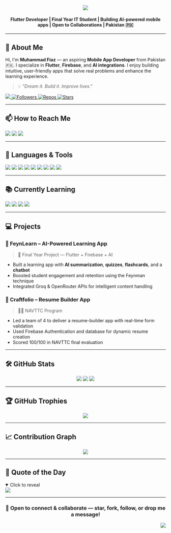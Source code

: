 <div id="top"></div>

<!-- HEADER CAPSULE -->
<p align="center">
  <img src="https://readme-typing-svg.herokuapp.com?font=Roboto&weight=500&size=40&pause=300&color=8A2BE2&center=true&vCenter=true&width=600&lines=Hi+%F0%9F%91%8B+I'm+Muhammad+Fiaz.;Mobile+App+Developer;Flutter+&+Firebase+Enthusiast;AI+Integration+Explorer;Welcome+to+my+GitHub+Profile!" />
</p>

<h4 align="center">
Flutter Developer | Final Year IT Student | Building AI-powered mobile apps | Open to Collaborations | Pakistan 🇵🇰
</h4>

---

## 👤 About Me

Hi, I'm <strong>Muhammad Fiaz</strong> — an aspiring <strong>Mobile App Developer</strong> from Pakistan 🇵🇰. I specialize in **Flutter**, **Firebase**, and **AI integrations**. I enjoy building intuitive, user-friendly apps that solve real problems and enhance the learning experience.

> 💡 *"Dream it. Build it. Improve lives."*

<div>
  <a href="https://visitorbadge.io/status?path=FiazJutt">
    <img src="https://api.visitorbadge.io/api/visitors?path=FiazJutt&label=Profile%20Views&countColor=%238A2BE2" />
  </a>
  <a href="https://github.com/FiazJutt">
    <img alt="Followers" src="https://img.shields.io/github/followers/FiazJutt?style=for-the-badge&color=%238A2BE2&logo=github&label=Followers">
  </a>
  <a href="https://github.com/FiazJutt?tab=repositories">
    <img alt="Repos" src="https://badges.strrl.dev/repos/FiazJutt?color=%238A2BE2&style=for-the-badge&label=Repos">
  </a>
  <a href="https://github.com/FiazJutt">
    <img alt="Stars" src="https://img.shields.io/github/stars/FiazJutt?style=for-the-badge&color=%238A2BE2&logo=github&label=Stars">
  </a>
</div>

---

## 📫 How to Reach Me

<div>
  <a href="mailto:fiazejaz786@gmail.com"><img src="https://img.shields.io/badge/Gmail-D14836?style=for-the-badge&logo=gmail&logoColor=white"/></a>
  <a href="https://www.linkedin.com/in/muhammadfiazdev"><img src="https://img.shields.io/badge/linkedin-%230077B5.svg?style=for-the-badge&logo=linkedin&logoColor=white"/></a>
  <a href="https://github.com/FiazJutt"><img src="https://img.shields.io/badge/github-%2324292e.svg?style=for-the-badge&logo=github&logoColor=white"/></a>
</div>

---

## 🧰 Languages & Tools

<div>
  <img src="https://img.shields.io/badge/Dart-0175C2?style=for-the-badge&logo=dart&logoColor=white"/>
  <img src="https://img.shields.io/badge/Flutter-02569B?style=for-the-badge&logo=flutter&logoColor=white"/>
  <img src="https://img.shields.io/badge/Firebase-FFCA28?style=for-the-badge&logo=firebase&logoColor=black"/>
  <img src="https://img.shields.io/badge/Java-007396?style=for-the-badge&logo=java&logoColor=white"/>
  <img src="https://img.shields.io/badge/Python-3776AB?style=for-the-badge&logo=python&logoColor=white"/>
  <img src="https://img.shields.io/badge/MySQL-4479A1?style=for-the-badge&logo=mysql&logoColor=white"/>
  <img src="https://img.shields.io/badge/Figma-F24E1E?style=for-the-badge&logo=figma&logoColor=white"/>
  <img src="https://img.shields.io/badge/Postman-FF6C37?style=for-the-badge&logo=postman&logoColor=white"/>
  <img src="https://img.shields.io/badge/REST%20APIs-000000?style=for-the-badge&logo=swagger&logoColor=white"/>
</div>

---

## 📚 Currently Learning

<div>
  <img src="https://img.shields.io/badge/TensorFlow%20Lite-FF6F00?style=for-the-badge&logo=tensorflow&logoColor=white"/>
  <img src="https://img.shields.io/badge/Groq-4A90E2?style=for-the-badge&logo=anthropic&logoColor=white"/>
  <img src="https://img.shields.io/badge/OpenRouter%20API-black?style=for-the-badge&logo=OpenAI&logoColor=white"/>
  <img src="https://img.shields.io/badge/LLamaIndex-00BFA6?style=for-the-badge&logoColor=white"/>
</div>

---

## 💻 Projects

### 🔹 FeynLearn – AI-Powered Learning App
> 🏫 Final Year Project — Flutter + Firebase + AI

- Built a learning app with **AI summarization**, **quizzes**, **flashcards**, and a **chatbot**
- Boosted student engagement and retention using the Feynman technique
- Integrated Groq & OpenRouter APIs for intelligent content handling

### 🔹 Craftfolio – Resume Builder App
> 🧑‍💼 NAVTTC Program

- Led a team of 4 to deliver a resume-builder app with real-time form validation
- Used Firebase Authentication and database for dynamic resume creation
- Scored 100/100 in NAVTTC final evaluation

---

## 🛠 GitHub Stats

<p align="center">
  <img src="https://github-readme-stats.vercel.app/api?username=FiazJutt&show_icons=true&theme=midnight-purple"/>
  <img src="https://github-readme-streak-stats.herokuapp.com?user=FiazJutt&theme=midnight-purple"/>
  <img src="https://github-readme-stats.vercel.app/api/top-langs/?username=FiazJutt&layout=compact&theme=midnight-purple" />
</p>

---

## 🏆 GitHub Trophies

<p align="center">
  <img src="https://github-profile-trophy.vercel.app/?username=FiazJutt&theme=dracula&no-frame=false&no-bg=true&margin-w=10&margin-h=15" />
</p>

---

## 📈 Contribution Graph

<p align="center">
  <img src="https://github-readme-activity-graph.vercel.app/graph?username=FiazJutt&theme=tokyo-night&area=true&hide_border=false&custom_title=My%20GitHub%20Activity" />
</p>

---

## 🌟 Quote of the Day

<details open>
  <summary>Click to reveal</summary>
  <img src="https://quotes-github-readme.vercel.app/api?type=horizontal&theme=tokyonight" />
</details>

---

<h3 align="center">🤝 Open to connect & collaborate — star, fork, follow, or drop me a message!</h3>

<p align="right">
  <a href="#top">
    <img src="https://img.shields.io/badge/Back%20to%20Top%20⬆️-8A2BE2?style=for-the-badge&logoColor=white"/>
  </a>
</p>
